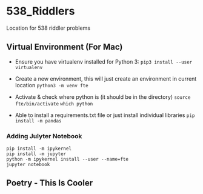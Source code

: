 # 538_Riddlers
Location for 538 riddler problems

## Virtual Environment (For Mac)

- Ensure you have virtualenv installed for Python 3:
`pip3 install --user virtualenv`

- Create a new environment, this will just create an environment in current location
`python3 -m venv fte`

- Activate & check where python is (it should be in the directory)
`source fte/bin/activate`
`which python`

- Able to install a requirements.txt file or just install individual libraries
`pip install -m pandas`

### Adding Julyter Notebook

```
pip install -m ipykernel
pip install -m jupyter
python -m ipykernel install --user --name=fte
jupyter notebook
```

## Poetry - This Is Cooler
<in progress>
